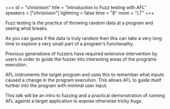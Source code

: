 +++
id = "chrisnixon"
title = "Introduction to Fuzz testing with AFL"
speakers = ["chrisnixon"]
lightning = false
time = "8"
room = "LT"
+++

Fuzz testing is the practice of throwing random data at a program and seeing what breaks.

As you can guess if the data is truly random then this can take a very long time to explore a very small part of a program's functionality.

Previous generations of fuzzers have required extensive intervention by users in order to guide the fuzzer into interesting areas of the programs execution.


AFL instruments the target program and uses this to remember what inputs caused a change in the program execution. This allows AFL to guide itself further into the program with minimal user input.

This talk will be an intro to fuzzing and a practical demonstration of running AFL against a target application to expose otherwise tricky bugs.